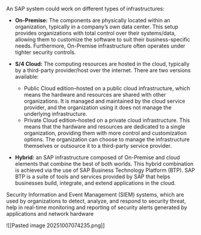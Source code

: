 An SAP system could work on different types of infrastructures:
- **On-Premise:** The components are physically located within an organization, typically in a company’s own data center. This setup provides organizations with total control over their systems/data, allowing them to customize the software to suit their business-specific needs. Furthermore, On-Premise infrastructure often operates under tighter security controls.

- **S/4 Cloud:** The computing resources are hosted in the cloud, typically by a third-party provider/host over the internet. There are two versions available:
    - Public Cloud edition–hosted on a public cloud infrastructure, which means the hardware and resources are shared with other organizations. It is managed and maintained by the cloud service provider, and the organization using it does not manage the underlying infrastructure.
    - Private Cloud edition–hosted on a private cloud infrastructure. This means that the hardware and resources are dedicated to a single organization, providing them with more control and customization options. The organization can choose to manage the infrastructure themselves or outsource it to a third-party service provider.

- **Hybrid:** an SAP infrastructure composed of On-Premise and cloud elements that combine the best of both worlds. This hybrid combination is achieved via the use of SAP Business Technology Platform (BTP). SAP BTP is a suite of tools and services provided by SAP that helps businesses build, integrate, and extend applications in the cloud.

Security Information and Event Management (SIEM) systems, which are used by organizations to detect, analyze, and respond to security threat, help in real-time monitoring and reporting of security alerts generated by applications and network hardware

![[Pasted image 20251007074235.png]]